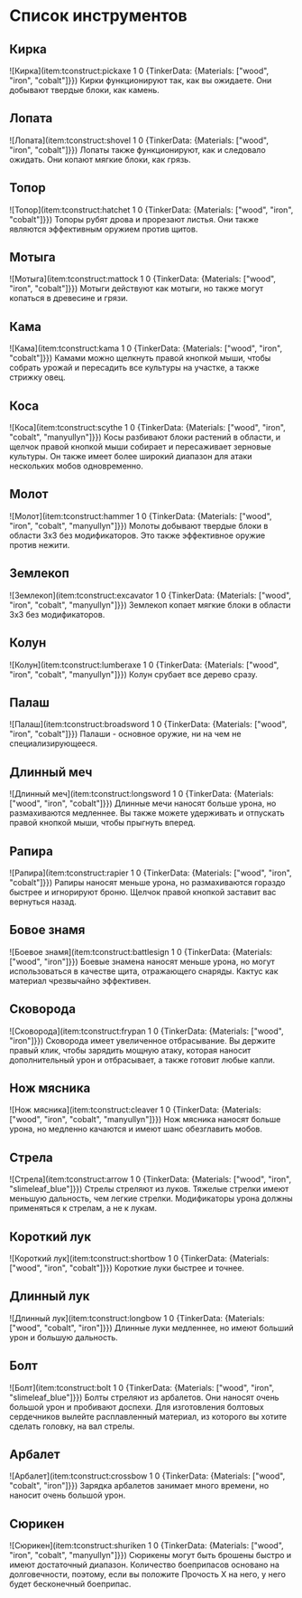 # Список инструментов

## Кирка
![Кирка](item:tconstruct:pickaxe 1 0 {TinkerData: {Materials: ["wood", "iron", "cobalt"]}})
Кирки функционируют так, как вы ожидаете. Они добывают твердые блоки, как камень.

## Лопата
![Лопата](item:tconstruct:shovel 1 0 {TinkerData: {Materials: ["wood", "iron", "cobalt"]}})
Лопаты также функционируют, как и следовало ожидать. Они копают мягкие блоки, как грязь.

## Топор
![Топор](item:tconstruct:hatchet 1 0 {TinkerData: {Materials: ["wood", "iron", "cobalt"]}})
Топоры рубят дрова и прорезают листья. Они также являются эффективным оружием против щитов.

## Мотыга
![Мотыга](item:tconstruct:mattock 1 0 {TinkerData: {Materials: ["wood", "iron", "cobalt"]}})
Мотыги действуют как мотыги, но также могут копаться в древесине и грязи.

## Кама
![Кама](item:tconstruct:kama 1 0 {TinkerData: {Materials: ["wood", "iron", "cobalt"]}})
Камами можно щелкнуть правой кнопкой мыши, чтобы собрать урожай и пересадить все культуры на участке, а также стрижку овец.

## Коса
![Коса](item:tconstruct:scythe 1 0 {TinkerData: {Materials: ["wood", "iron", "cobalt", "manyullyn"]}})
Косы разбивают блоки растений в области, и щелчок правой кнопкой мыши собирает и пересаживает зерновые культуры. Он также имеет более широкий диапазон для атаки нескольких мобов одновременно.

## Молот
![Молот](item:tconstruct:hammer 1 0 {TinkerData: {Materials: ["wood", "iron", "cobalt", "manyullyn"]}})
Молоты добывают твердые блоки в области 3х3 без модификаторов. Это также эффективное оружие против нежити.

## Землекоп
![Землекоп](item:tconstruct:excavator 1 0 {TinkerData: {Materials: ["wood", "iron", "cobalt", "manyullyn"]}})
Землекоп копает мягкие блоки в области 3х3 без модификаторов.

## Колун
![Колун](item:tconstruct:lumberaxe 1 0 {TinkerData: {Materials: ["wood", "iron", "cobalt", "manyullyn"]}})
Колун срубает все дерево сразу.

## Палаш
![Палаш](item:tconstruct:broadsword 1 0 {TinkerData: {Materials: ["wood", "iron", "cobalt"]}})
Палаши - основное оружие, ни на чем не специализирующееся.

## Длинный меч
![Длинный меч](item:tconstruct:longsword 1 0 {TinkerData: {Materials: ["wood", "iron", "cobalt"]}})
Длинные мечи наносят больше урона, но размахиваются медленнее. Вы также можете удерживать и отпускать правой кнопкой мыши, чтобы прыгнуть вперед.

## Рапира
![Рапира](item:tconstruct:rapier 1 0 {TinkerData: {Materials: ["wood", "iron", "cobalt"]}})
Рапиры наносят меньше урона, но размахиваются гораздо быстрее и игнорируют броню. Щелчок правой кнопкой заставит вас вернуться назад.

## Бовое знамя
![Боевое знамя](item:tconstruct:battlesign 1 0 {TinkerData: {Materials: ["wood", "iron"]}})
Боевые знамена наносят меньше урона, но могут использоваться в качестве щита, отражающего снаряды. Кактус как материал чрезвычайно эффективен.

## Сковорода
![Сковорода](item:tconstruct:frypan 1 0 {TinkerData: {Materials: ["wood", "iron"]}})
Сковорода имеет увеличенное отбрасывание. Вы держите правый клик, чтобы зарядить мощную атаку, которая наносит дополнительный урон и отбрасывает, а также готовит любые капли.

## Нож мясника
![Нож мясника](item:tconstruct:cleaver 1 0 {TinkerData: {Materials: ["wood", "iron", "cobalt", "manyullyn"]}})
Нож мясника наносят больше урона, но медленно качаются и имеют шанс обезглавить мобов.

## Стрела
![Стрела](item:tconstruct:arrow 1 0 {TinkerData: {Materials: ["wood", "iron", "slimeleaf_blue"]}})
Стрелы стреляют из луков. Тяжелые стрелки имеют меньшую дальность, чем легкие стрелки. Модификаторы урона должны применяться к стрелам, а не к лукам.

## Короткий лук
![Короткий лук](item:tconstruct:shortbow 1 0 {TinkerData: {Materials: ["wood", "iron", "cobalt"]}})
Короткие луки быстрее и точнее.

## Длинный лук
![Длинный лук](item:tconstruct:longbow 1 0 {TinkerData: {Materials: ["wood", "cobalt", "iron"]}})
Длинные луки медленнее, но имеют больший урон и большую дальность.

## Болт
![Болт](item:tconstruct:bolt 1 0 {TinkerData: {Materials: ["wood", "iron", "slimeleaf_blue"]}})
Болты стреляют из арбалетов. Они наносят очень большой урон и пробивают доспехи.
Для изготовления болтовых сердечников вылейте расплавленный материал, из которого вы хотите сделать головку, на вал стрелы.

## Арбалет
![Арбалет](item:tconstruct:crossbow 1 0 {TinkerData: {Materials: ["wood", "cobalt", "iron"]}})
Зарядка арбалетов занимает много времени, но наносит очень большой урон.

## Сюрикен
![Сюрикен](item:tconstruct:shuriken 1 0 {TinkerData: {Materials: ["wood", "iron", "cobalt", "manyullyn"]}})
Сюрикены могут быть брошены быстро и имеют достаточный диапазон. Количество боеприпасов основано на долговечности, поэтому, если вы положите Прочость X на него, у него будет бесконечный боеприпас.